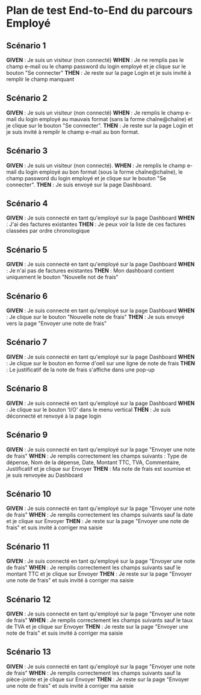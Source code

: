 # Plan de test End-to-End du parcours Employé

## Scénario 1

**GIVEN** : Je suis un visiteur (non connecté)
**WHEN** : Je ne remplis pas le champ e-mail ou le champ password du login employé et je clique sur le bouton "Se connecter"
**THEN** : Je reste sur la page Login et je suis invité à remplir le champ manquant

## Scénario 2

**GIVEN** : Je suis un visiteur (non connecté)
**WHEN** : Je remplis le champ e-mail du login employé au mauvais format (sans la forme chaîne@chaîne) et je clique sur le bouton "Se connecter".
**THEN** : Je reste sur la page Login et je suis invité à remplir le champ e-mail au bon format.

## Scénario 3

**GIVEN** : Je suis un visiteur (non connecté).
**WHEN** : Je remplis le champ e-mail du login employé au bon format (sous la forme chaîne@chaîne), le champ password du login employé et je clique sur le bouton "Se connecter".
**THEN** : Je suis envoyé sur la page Dashboard.

## Scénario 4

**GIVEN** : Je suis connecté en tant qu'employé sur la page Dashboard
**WHEN** : J'ai des factures existantes
**THEN** : Je peux voir la liste de ces factures classées par ordre chronologique

## Scénario 5

**GIVEN** : Je suis connecté en tant qu'employé sur la page Dashboard
**WHEN** : Je n'ai pas de factures existantes
**THEN** : Mon dashboard contient uniquement le bouton "Nouvelle not de frais"

## Scénario 6

**GIVEN** : Je suis connecté en tant qu'employé sur la page Dashboard
**WHEN** : Je clique sur le bouton "Nouvelle note de frais"
**THEN** : Je suis envoyé vers la page "Envoyer une note de frais"

## Scénario 7

**GIVEN** : Je suis connecté en tant qu'employé sur la page Dashboard
**WHEN** : Je clique sur le bouton en forme d'oeil sur une ligne de note de frais
**THEN** : Le justificatif de la note de frais s'affiche dans une pop-up

## Scénario 8

**GIVEN** : Je suis connecté en tant qu'employé sur la page Dashboard
**WHEN** : Je clique sur le bouton 'I/O' dans le menu vertical
**THEN** : Je suis déconnecté et renvoyé à la page login

## Scénario 9

**GIVEN** : Je suis connecté en tant qu'employé sur la page "Envoyer une note de frais"
**WHEN** : Je remplis correctement les champs suivants : Type de dépense, Nom de la dépense, Date, Montant TTC, TVA, Commentaire, Justificatif et je clique sur Envoyer
**THEN** : Ma note de frais est soumise et je suis renvoyée au Dashboard

## Scénario 10

**GIVEN** : Je suis connecté en tant qu'employé sur la page "Envoyer une note de frais"
**WHEN** : Je remplis correctement les champs suivants sauf la date et je clique sur Envoyer
**THEN** : Je reste sur la page "Envoyer une note de frais" et suis invité à corriger ma saisie

## Scénario 11

**GIVEN** : Je suis connecté en tant qu'employé sur la page "Envoyer une note de frais"
**WHEN** : Je remplis correctement les champs suivants sauf le montant TTC et je clique sur Envoyer
**THEN** : Je reste sur la page "Envoyer une note de frais" et suis invité à corriger ma saisie

## Scénario 12

**GIVEN** : Je suis connecté en tant qu'employé sur la page "Envoyer une note de frais"
**WHEN** : Je remplis correctement les champs suivants sauf le taux de TVA et je clique sur Envoyer
**THEN** : Je reste sur la page "Envoyer une note de frais" et suis invité à corriger ma saisie

## Scénario 13

**GIVEN** : Je suis connecté en tant qu'employé sur la page "Envoyer une note de frais"
**WHEN** : Je remplis correctement les champs suivants sauf la pièce-jointe et je clique sur Envoyer
**THEN** : Je reste sur la page "Envoyer une note de frais" et suis invité à corriger ma saisie